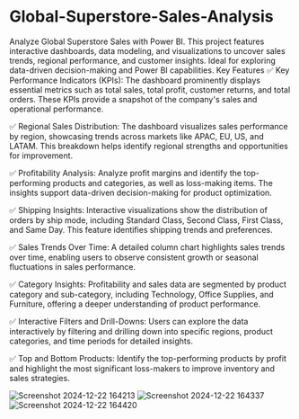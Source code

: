 # Global-Superstore-Sales-Analysis
Analyze Global Superstore Sales with Power BI. This project features interactive dashboards, data modeling, and visualizations to uncover sales trends, regional performance, and customer insights. Ideal for exploring data-driven decision-making and Power BI capabilities.
Key Features
✅ Key Performance Indicators (KPIs):
The dashboard prominently displays essential metrics such as total sales, total profit, customer returns, and total orders. These KPIs provide a snapshot of the company's sales and operational performance.

✅ Regional Sales Distribution:
The dashboard visualizes sales performance by region, showcasing trends across markets like APAC, EU, US, and LATAM. This breakdown helps identify regional strengths and opportunities for improvement.

✅ Profitability Analysis:
Analyze profit margins and identify the top-performing products and categories, as well as loss-making items. The insights support data-driven decision-making for product optimization.

✅ Shipping Insights:
Interactive visualizations show the distribution of orders by ship mode, including Standard Class, Second Class, First Class, and Same Day. This feature identifies shipping trends and preferences.

✅ Sales Trends Over Time:
A detailed column chart highlights sales trends over time, enabling users to observe consistent growth or seasonal fluctuations in sales performance.

✅ Category Insights:
Profitability and sales data are segmented by product category and sub-category, including Technology, Office Supplies, and Furniture, offering a deeper understanding of product performance.

✅ Interactive Filters and Drill-Downs:
Users can explore the data interactively by filtering and drilling down into specific regions, product categories, and time periods for detailed insights.

✅ Top and Bottom Products:
Identify the top-performing products by profit and highlight the most significant loss-makers to improve inventory and sales strategies.


![Screenshot 2024-12-22 164213](https://github.com/user-attachments/assets/a60a81a5-4234-4e59-8b14-46db6c964010)
![Screenshot 2024-12-22 164337](https://github.com/user-attachments/assets/ceb92d39-f12e-4a00-a98b-84ed386a4865)
![Screenshot 2024-12-22 164420](https://github.com/user-attachments/assets/3b19ceaf-7820-4b73-ae29-dbecdf057efd)



